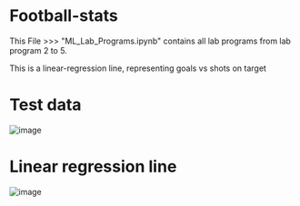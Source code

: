 # Football-stats

This File >>> "ML_Lab_Programs.ipynb" contains all lab programs from lab program 2 to 5.

This is a linear-regression line, representing goals vs shots on target

# Test data

![image](https://user-images.githubusercontent.com/95091107/185370865-41bcf941-7f76-43d0-b32b-a1d73cb8b0bd.png)

# Linear regression line

![image](https://user-images.githubusercontent.com/95091107/185371002-b3124ba4-cd78-4eeb-883e-b9eaba2ffcb4.png)



